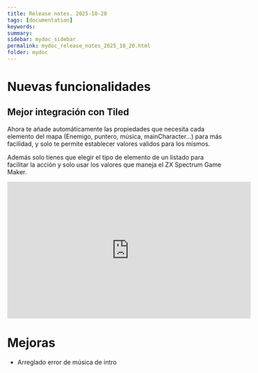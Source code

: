 ```yaml
---
title: Release notes. 2025-10-20
tags: [documentation]
keywords:
summary: 
sidebar: mydoc_sidebar
permalink: mydoc_release_notes_2025_10_20.html
folder: mydoc
---
```


# Nuevas funcionalidades
## Mejor integración con Tiled

Ahora te añade automáticamente las propiedades que necesita cada elemento del mapa (Enemigo, puntero, música, mainCharacter...)
para más facilidad, y solo te permite establecer valores validos para los mismos.

Además solo tienes que elegir el tipo de elemento de un listado para facilitar la acción y solo usar los valores que maneja el ZX Spectrum Game Maker.

<iframe width="560" height="315" src="https://www.youtube.com/embed/JcUgUJuwkUk?si=vsQ3seDWKHuQ7QKO" title="YouTube video player" frameborder="0" allow="accelerometer; autoplay; clipboard-write; encrypted-media; gyroscope; picture-in-picture; web-share" referrerpolicy="strict-origin-when-cross-origin" allowfullscreen></iframe>

# Mejoras
- Arreglado error de música de intro


